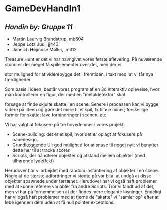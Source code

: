 # GameDevHandIn1

## *Handin by: Gruppe 11*
* Martin Laurvig Brandstrup, mb604
* Jeppe Lotz Juul, jj443
* Jannich Højmose Møller, jm312

Treasure Hunt er det vi har navngivet vores første aflevering. På nuværende stund er der meget få spilelementer over det, men der er 

stor mulighed for at viderebygge det i fremtiden, i takt med, at vi får nye færdigheder.

Som basis i ideen, består vores program af en 3d interaktiv oplevelse, hvor man kontrollerer en figur, der med en "metaldetektor" skal 

forsøge at finde skjulte skatte i en scene.
Senere i processen kan vi bygge videre på ideen og gøre det mere til et spil, fx tilføje miner; forskellige former for skatte; lave forhindringer i scenen, etc.

Vi har valgt at fokusere på tre hovedemner i vores projekt:
* Scene-building: det er et spil, hvor det er oplagt at fokusere på banedesign.
* Grundlæggende UI: god mulighed for at snuse til noget nyt; vi benytter dette her til at tracke scoren
* Scripts, der håndterer objekter og afstand mellem objekter (med tilhørende lydeffekt)

Herudover har vi arbejdet med random instantiering af objekter i en scene.
Nogle af de største udfordringer vi stødte på var bl.a. at undgå at disse objekter spawnede under terrænet.
Herudover har vi også haft problemer med at kunne referere variabler fra andre Scripts. Tror vi fandt ud af det, men vi har på fornemmelsen at der findes mere elegante løsninger.
Endeligt har vi også haft problemer med at fjerne de "skatte" vi "samler op" efter at løbe igennem dem uden at få null pointer exceptions.
